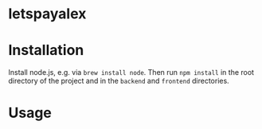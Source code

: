 # letspayalex

# Installation
Install node.js, e.g. via `brew install node`. Then run `npm install` in the root directory of the project and in the `backend` and `frontend` directories.

# Usage
